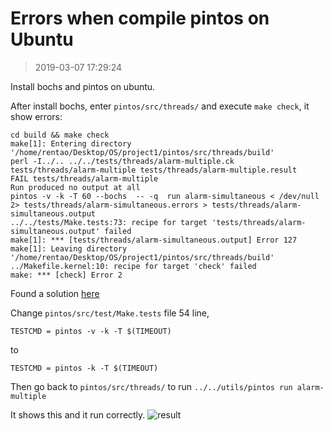 # Errors when compile pintos on Ubuntu
> 2019-03-07 17:29:24

Install bochs and pintos on ubuntu.

After install bochs, enter `pintos/src/threads/` and execute `make check`, it show errors:
```shell
cd build && make check
make[1]: Entering directory '/home/rentao/Desktop/OS/project1/pintos/src/threads/build'
perl -I../.. ../../tests/threads/alarm-multiple.ck tests/threads/alarm-multiple tests/threads/alarm-multiple.result
FAIL tests/threads/alarm-multiple
Run produced no output at all
pintos -v -k -T 60 --bochs  -- -q  run alarm-simultaneous < /dev/null 2> tests/threads/alarm-simultaneous.errors > tests/threads/alarm-simultaneous.output
../../tests/Make.tests:73: recipe for target 'tests/threads/alarm-simultaneous.output' failed
make[1]: *** [tests/threads/alarm-simultaneous.output] Error 127
make[1]: Leaving directory '/home/rentao/Desktop/OS/project1/pintos/src/threads/build'
../Makefile.kernel:10: recipe for target 'check' failed
make: *** [check] Error 2
```
Found a solution [here](http://www.itkeyword.com/doc/8432571668848159x761/pintos-kernel-panic-with-v-option-bochs-on-ubuntu)

Change `pintos/src/test/Make.tests` file 54 line,

```
TESTCMD = pintos -v -k -T $(TIMEOUT)
```
to
```
TESTCMD = pintos -k -T $(TIMEOUT)
```

Then go back to `pintos/src/threads/` to run `../../utils/pintos run alarm-multiple`

It shows this and it run correctly.
![result](https://img-blog.csdnimg.cn/20190307172558834.png?x-oss-process=image/watermark,type_ZmFuZ3poZW5naGVpdGk,shadow_10,text_aHR0cHM6Ly9ibG9nLmNzZG4ubmV0L3UwMTM1NjA5MzI=,size_16,color_FFFFFF,t_70)

